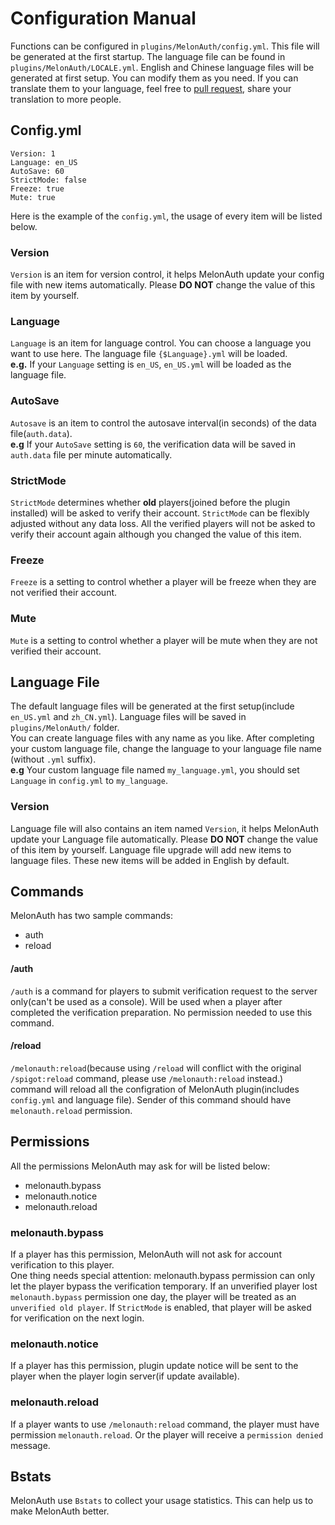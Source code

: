 # Configuration Manual
Functions can be configured in `plugins/MelonAuth/config.yml`. This file will be generated at the first startup.
The language file can be found in `plugins/MelonAuth/LOCALE.yml`. English and Chinese language files will be generated at first setup. You can modify them as you need. If you can translate them to your language, feel free to [pull request](https://github.com/LanguaLab/MelonAuth/pulls), share your translation to more people.

## Config.yml

```
Version: 1
Language: en_US
AutoSave: 60
StrictMode: false
Freeze: true
Mute: true
```
Here is the example of the `config.yml`, the usage of every item will be listed below.

### Version
`Version` is an item for version control, it helps MelonAuth update your config file with new items automatically. Please **DO NOT** change the value of this item by yourself.

### Language
`Language` is an item for language control. You can choose a language you want to use here. The language file `{$Language}.yml` will be loaded.  
**e.g.** If your `Language` setting is `en_US`, `en_US.yml` will be loaded as the language file.

### AutoSave
`Autosave` is an item to control the autosave interval(in seconds) of the data file(`auth.data`).  
**e.g** If your `AutoSave` setting is `60`, the verification data will be saved in `auth.data` file per minute automatically.

### StrictMode
`StrictMode` determines whether **old** players(joined before the plugin installed) will be asked to verify their account. `StrictMode` can be flexibly adjusted without any data loss. All the verified players will not be asked to verify their account again although you changed the value of this item.

### Freeze
`Freeze` is a setting to control whether a player will be freeze when they are not verified their account.

### Mute
`Mute` is a setting to control whether a player will be mute when they are not verified their account.

## Language File
The default language files will be generated at the first setup(include `en_US.yml` and `zh_CN.yml`). Language files will be saved in `plugins/MelonAuth/` folder.  
You can create language files with any name as you like. After completing your custom language file, change the language to your language file name (without `.yml` suffix).  
**e.g** Your custom language file named `my_language.yml`, you should set `Language` in `config.yml` to `my_language`.

### Version
Language file will also contains an item named `Version`, it helps MelonAuth update your Language file automatically. Please **DO NOT** change the value of this item by yourself.
Language file upgrade will add new items to language files. These new items will be added in English by default.

## Commands

MelonAuth has two sample commands:
+ auth
+ reload

#### /auth
`/auth` is a command for players to submit verification request to the server only(can't be used as a console). Will be used when a player after completed the verification preparation. No permission needed to use this command.

#### /reload
`/melonauth:reload`(because using `/reload` will conflict with the original `/spigot:reload` command, please use `/melonauth:reload` instead.) command will reload all the configration of MelonAuth plugin(includes `config.yml` and language file). Sender of this command should have `melonauth.reload` permission.

## Permissions
All the permissions MelonAuth may ask for will be listed below:
+ melonauth.bypass
+ melonauth.notice
+ melonauth.reload

### melonauth.bypass
If a player has this permission, MelonAuth will not ask for account verification to this player.  
One thing needs special attention: melonauth.bypass permission can only let the player bypass the verification temporary. If an unverified player lost `melonauth.bypass` permission one day, the player will be treated as an `unverified old player`. If `StrictMode` is enabled, that player will be asked for verification on the next login.

### melonauth.notice
If a player has this permission, plugin update notice will be sent to the player when the player login server(if update available).

### melonauth.reload
If a player wants to use `/melonauth:reload` command, the player must have permission `melonauth.reload`. Or the player will receive a `permission denied` message.

## Bstats
MelonAuth use `Bstats` to collect your usage statistics. This can help us to make MelonAuth better.
